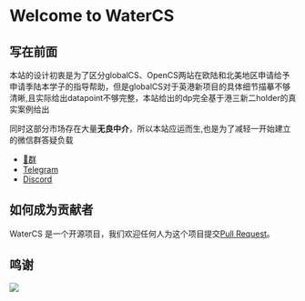 # Welcome to WaterCS

## 写在前面

本站的设计初衷是为了区分globalCS、OpenCS两站在欧陆和北美地区申请给予申请季陆本学子的指导帮助，但是globalCS对于英港新项目的具体细节描摹不够清晰,且实际给出datapoint不够完整，本站给出的dp完全基于港三新二holder的真实案例给出

同时这部分市场存在大量**无良中介**，所以本站应运而生,也是为了减轻一开始建立的微信群答疑负载
- [🐧群](https://qm.qq.com/q/QO07H1J4Uq)
- [Telegram](https://t.me/+RIwaFjsks6I2NzE1)
- [Discord](https://discord.gg/Hr8ujPcW)

## 如何成为贡献者

WaterCS 是一个开源项目，我们欢迎任何人为这个项目提交[Pull Request](https://docs.github.com/en/pull-requests/collaborating-with-pull-requests/proposing-changes-to-your-work-with-pull-requests/creating-a-pull-request-from-a-fork)。

## 鸣谢

<a href="https://github.com/Water-CS-Application/WaterCS/graphs/contributors">
  <img src="https://contrib.rocks/image?repo=Water-CS-Application/WaterCS" />
</a>
